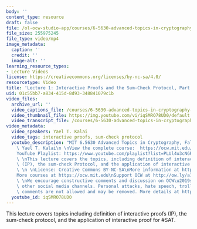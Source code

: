 ```yaml
---
body: ''
content_type: resource
draft: false
file: /ol-ocw-studio-app/courses/6-5630-advanced-topics-in-cryptography-fall-2023/65630-f23-lecture-1-part-1_360p_16_9.mp4
file_size: 255975245
file_type: video/mp4
image_metadata:
  caption: ''
  credit: ''
  image-alt: ''
learning_resource_types:
- Lecture Videos
license: https://creativecommons.org/licenses/by-nc-sa/4.0/
resourcetype: Video
title: 'Lecture 1: Interactive Proofs and the Sum-Check Protocol, Part 1'
uid: 01c55bb7-a834-415d-8d93-348841079c1b
video_files:
  archive_url: ''
  video_captions_file: /courses/6-5630-advanced-topics-in-cryptography-fall-2023/1QC4EFxXnP7e-ahgtlvfPxMkeXaNP58Ec_transcript.webvtt
  video_thumbnail_file: https://img.youtube.com/vi/iqSMRO78UD0/default.jpg
  video_transcript_file: /courses/6-5630-advanced-topics-in-cryptography-fall-2023/1QC4EFxXnP7e-ahgtlvfPxMkeXaNP58Ec_transcript.pdf
video_metadata:
  video_speakers: Yael T. Kalai
  video_tags: interactive proofs, sum-check protocol
  youtube_description: "MIT 6.5630 Advanced Topics in Cryptography, Fall 2023\nInstructor:\
    \ Yael T. Kalai\n \nView the complete course:  https://ocw.mit.edu/courses/6-5630-advanced-topics-in-cryptography-fall-2023/\n\
    YouTube Playlist: https://www.youtube.com/playlist?list=PLUl4u3cNGP61EZllk7zwgvPbI4kbnKhWz\n\
    \ \nThis lecture covers the topics, including definition of interactive proofs\
    \ (IP), the sum-check Protocol, and the application of interactive proof for #SAT.\
    \ \n \nLicense: Creative Commons BY-NC-SA\nMore information at https://ocw.mit.edu/terms\n\
    More courses at https://ocw.mit.edu\nSupport OCW at http://ow.ly/a1If50zVRlQ\n\
    \ \nWe encourage constructive comments and discussion on OCW\u2019s YouTube and\
    \ other social media channels. Personal attacks, hate speech, trolling, and inappropriate\
    \ comments are not allowed and may be removed. More details at https://ocw.mit.edu/comments."
  youtube_id: iqSMRO78UD0
---
```

This lecture covers topics including definition of interactive proofs (IP), the sum-check protocol, and the application of interactive proof for #SAT.